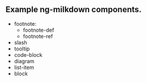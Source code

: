 ## Example ng-milkdown components.

- footnote:
  - footnote-def
  - footnote-ref
- slash
- tooltip
- code-block
- diagram
- list-item
- block
